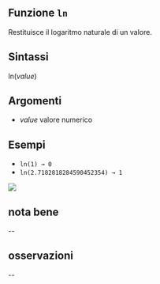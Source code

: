 ## Funzione `ln`

Restituisce il logaritmo naturale di un valore.

## Sintassi

ln(_value_)

## Argomenti

* _value_ valore numerico

## Esempi

* `ln(1) → 0`
* `ln(2.7182818284590452354) → 1`

![](/img/matematica/ln/ln1.png)

## nota bene

--

## osservazioni

--